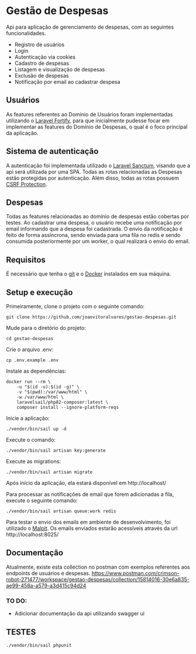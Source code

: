 # Gestão de Despesas

Api para aplicação de gerenciamento de despesas, com as seguintes funcionalidades.
- Registro de usuários
- Login
- Autenticação via cookies
- Cadastro de despesas
- Listagem e visualização de despesas
- Exclusão de despesas
- Notificação por email ao cadastrar despesa

## Usuários

As features referentes ao Domínio de Usuários foram implementadas utilizando o [Laravel Fortify](https://laravel.com/docs/10.x/fortify), para que inicialmente
pudesse focar em implementar as features do Domínio de Despesas, o qual é o foco principal da aplicação.

## Sistema de autenticação

A autenticação foi implementada utilizado o [Laravel Sanctum](https://laravel.com/docs/10.x/sanctum), visando que a api será utilizada por uma SPA. Todas as rotas relacionadas as Despesas estão protegidas por autenticação. Além disso, todas as rotas possuem [CSRF Protection](https://laravel.com/docs/10.x/csrf#main-content).

## Despesas

Todas as features relacionadas ao domínio de despesas estão cobertas por testes.
Ao cadastrar uma despesa, o usuário recebe uma notificação por email informando que a despesa foi cadastrada.
O envio da notificação é feito de forma assíncrona, sendo enviada para uma fila no redis e sendo consumida posteriormente por um worker, o qual realizará o envio do email. 

## Requisitos

É necessário que tenha o [git](https://git-scm.com/) e o [Docker](https://www.docker.com/) instalados em sua máquina.

## Setup e execução

Primeiramente, clone o projeto com o seguinte comando:
```console
git clone https://github.com/joaovitoralvares/gestao-despesas.git
```
Mude para o diretório do projeto:
```console
cd gestao-despesas
```
Crie o arquivo .env:
```console
cp .env.example .env
```

Instale as dependências:
```console
docker run --rm \
    -u "$(id -u):$(id -g)" \
    -v "$(pwd):/var/www/html" \
    -w /var/www/html \
    laravelsail/php82-composer:latest \
    composer install --ignore-platform-reqs
```

Inicie a aplicação:
```console
./vendor/bin/sail up -d

```

Execute o comando:
```console
./vendor/bin/sail artisan key:generate
```

Execute as migrations:
```console
./vendor/bin/sail artisan migrate
```

Após início da aplicação, ela estará disponível em http://localhost/

Para processar as notificações de email que forem adicionadas a fila, execute o seguinte comando:
```console
./vendor/bin/sail artisan queue:work redis
```
Para testar o envio dos emails em ambiente de desenvolvimento, foi utilizado o [Malpit](https://github.com/axllent/mailpit).
Os emails enviados estarão acessíveis através da url http://localhost:8025/

## Documentação

Atualmente, existe esta collection no postman com exemplos referentes aos endpoints de usuários e despesas.
https://www.postman.com/crimson-robot-271477/workspace/gestao-despesas/collection/15814016-30e6a835-ae99-458a-a579-a3d415c94d24

### TO DO:
- Adicionar documentação da api utilizando swagger ui
  
## TESTES
```console
./vendor/bin/sail phpunit
```
